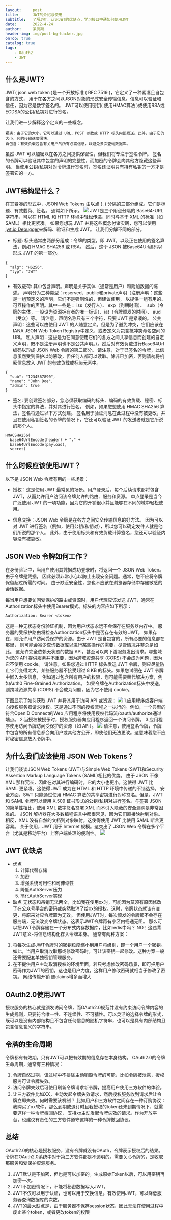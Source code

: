 ```yaml
---
layout:     post
title:      JWT的介绍与使用
subtitle:   了解JWT，认识JWT的优缺点，学习接口中通如何使用JWT
date:       2022-4-24
author:     呆贝斯
header-img: img/post-bg-hacker.jpg
onTop: true
catalog: true
tags:
    - Oauth2
    - JWT
---
```

## 什么是JWT?
JWT( json web token )是一个开放标准 ( RFC 7519 )，它定义了一种紧凑且自包含的方式，
用于在各方之间以JSON对象的形式安全传输信息。信息可以验证和信任，因为它是数字签名的。
JWT可以使用密钥( 使用HMAC算法 )或使用RSA或ECDSA的公钥/私钥对进行签名。

让我们进一步解释这个定义的一些概念。
```
紧凑：由于它的大小，它可以通过 URL、POST 参数或 HTTP 标头内部发送。此外，由于它的大小，它的传输速度很快。
自包含：有效负载包含有关用户的所有必需信息，以避免多次查询数据库。
```
虽然 JWT 可以加密以在各方之间提供保密性，但我们将专注于签名令牌。
签名的令牌可以验证其中包含的声明的完整性，而加密的令牌会向其他方隐藏这些声明。
当使用公钥/私钥对对令牌进行签名时，签名还证明只有持有私钥的一方才是签署它的一方。

## JWT结构是什么？
在其紧凑的形式中，JSON Web Tokens 由以点 ( .) 分隔的三部分组成。它们是标题、有效载荷、签名。
通常如下所示。
![](/img/jwt.png)
JWT是三个用点分隔的 Base64-URL 字符串，可以在 HTML 和 HTTP 环境中轻松传递，同时与基于 XML 的标准（如 SAML）相比更紧凑。
如果您想玩 JWT 并将这些概念付诸实践，您可以使用[jwt.io Debugger](https://jwt.io/)来解码、验证和生成 JWT。
让我们分解不同的部分。
+ 标题: 标头通常由两部分组成：令牌的类型，即 JWT，以及正在使用的签名算法，例如 HMAC SHA256 或 RSA。
然后，这个 JSON 被Base64Url编码以形成 JWT 的第一部分。
```
{
  "alg": "HS256",
  "typ": "JWT"
}
```
+ 有效载荷: 其中包含声明。声明是关于实体（通常是用户）和附加数据的陈述。
声明分为三种类型：reserved、public和private声明（注册声明：这些是一组预定义的声明，它们不是强制性的，但建议使用，
以提供一组有用的、可互操作的声明。其中一些是： iss（发行人）、 exp（到期时间）、
 sub（令牌的主体，一般设为资源拥有者的唯一标识）、iat（令牌颁发的时间）、 aud（受众）等。
请注意，声明名称只有三个字符，只要 JWT 是紧凑的。
公共声明：这些可以由使用 JWT 的人随意定义。但是为了避免冲突，它们应该在IANA JSON Web Token Registry中定义，或者定义为包含抗冲突命名空间的 URI。
私人声明：这些是为在同意使用它们的各方之间共享信息而创建的自定义声明，既不是注册声明也不是公共声明。）。然后对有效负载进行Base64Url编码以形成 JSON Web 令牌的第二部分。
请注意，对于已签名的令牌，此信息虽然受到保护以防篡改，但任何人都可以读取。除非已加密，否则请勿将机密信息放入 JWT 的有效负载或标头元素中。
```
{
  "sub": "1234567890",
  "name": "John Doe",
  "admin": true
}
```
+ 签名: 要创建签名部分，您必须获取编码的标头、编码的有效负载、秘密、标头中指定的算法，并对其进行签名。
例如，如果您想使用 HMAC SHA256 算法，签名将通过以下方式创建。
签名用于验证消息在此过程中没有被更改，并且在使用私钥签名的令牌的情况下，它还可以验证 JWT 的发送者就是它所说的那个人。
```
HMACSHA256(
  base64UrlEncode(header) + "." +
  base64UrlEncode(payload),
  secret)
```

## 什么时候应该使用JWT？
以下是 JSON Web 令牌有用的一些场景：

+ 授权：这是使用 JWT 最常见的场景。用户登录后，每个后续请求都将包含 JWT，从而允许用户访问该令牌允许的路由、服务和资源。
单点登录是当今广泛使用 JWT 的一项功能，因为它的开销很小并且能够在不同的域中轻松使用。

+ 信息交换：JSON Web 令牌是在各方之间安全传输信息的好方法。
因为可以对 JWT 进行签名（例如，使用公钥/私钥对），所以您可以确定发件人就是他们所说的那个人。
此外，由于使用标头和有效负载计算签名，您还可以验证内容没有被篡改。

## JSON Web 令牌如何工作？
在身份验证中，当用户使用其凭据成功登录时，将返回一个 JSON Web Token。由于令牌是凭据，
因此必须非常小心以防止出现安全问题。通常，您不应将令牌保留超过所需的时间。
由于缺乏安全性，您也不应该在浏览器存储中存储敏感的会话数据。

每当用户想要访问受保护的路由或资源时，用户代理应该发送 JWT，通常在Authorization标头中使用Bearer模式。标头的内容应如下所示：
```
Authorization: Bearer <token>
```
这是一种无状态身份验证机制，因为用户状态永远不会保存在服务器内存中。 服务器的受保护路由将检查Authorization标头中是否存在有效的 JWT，
如果存在，则允许用户访问受保护的资源。由于 JWT 是自包含的，所有必要的信息都在那里，
则可能会减少查询数据库以进行某些操作的需要，尽管情况并非总是如此。
这允许完全依赖无状态的数据 API，甚至可以向下游服务发出请求。哪些域为您的 API 提供服务并不重要，因为跨域资源共享 (CORS) 不会成为问题，因为它不使用 cookie。
请注意，如果您通过 HTTP 标头发送 JWT 令牌，则应尽量防止它们变得太大。某些服务器不接受超过 8 KB 的标头。如果您试图在 JWT 令牌中嵌入太多信息，
例如通过包含所有用户的权限，您可能需要替代解决方案，例如Auth0 Fine-Grained Authorization。
如果令牌在Authorization标头中发送，则跨域资源共享 (CORS) 不会成为问题，因为它不使用 cookie。

下图显示了如何获取 JWT 并将其用于访问 API 或资源：
![](/img/jwt_auth.png)
1.应用程序或客户端向授权服务器请求授权。这是通过不同的授权流程之一执行的。例如，一个典型的符合OpenID Connect的Web 应用程序将使用授权代码流/oauth/authorize通过端点。
2.当授权被授予时，授权服务器向应用程序返回一个访问令牌。
3.应用程序使用访问令牌访问受保护的资源（如 API）。
![](/img/jwt_auth_process.png)
请注意，使用签名令牌，令牌中包含的所有信息都会向用户或其他方公开，即使他们无法更改。这意味着您不应将秘密信息放入令牌中。

## 为什么我们应该使用 JSON Web Tokens？
让我们谈谈JSON Web Tokens (JWT)与Simple Web Tokens (SWT)和Security Assertion Markup Language Tokens (SAML)相比的优势。
由于 JSON 不像 XML 那样冗长，因此在对其进行编码时，它的大小也更小，这使得 JWT 比 SAML 更紧凑。这使得 JWT 成为在 HTML 和 HTTP 环境中传递的不错选择。
安全方面，SWT 只能通过使用 HMAC 算法的共享密钥进行对称签名。但是，JWT 和 SAML 令牌可以使用 X.509 证书形式的公钥/私钥对进行签名。与签署 JSON 的简单性相比，使用 XML 数字签名签署 XML 而不引入隐蔽的安全漏洞是非常困难的。
JSON 解析器在大多数编程语言中都很常见，因为它们直接映射到对象。相反，XML 没有自然的文档到对象映射。这使得使用 JWT 比使用 SAML 断言更容易。
关于使用，JWT 用于 Internet 规模。这突出了 JSON Web 令牌在多个平台（尤其是移动平台）上客户端处理的便利性。
![](/img/jwt_vs_saml.png)

## JWT 优缺点
+ 优点
    1. 计算代替存储
    2. 加密
    3. 增强系统可用性和可伸缩性
    4. 降低AuthServer压力
    5. 简化AuthServer实现
+ 缺点
无状态和吊销无法两全，比如我在使用xx时，可能因为莫须有原因修改了在公众号平台的密码或突然取消了给xx的授权。这时，令牌状态就该有变更，将原来对应令牌置为无效。
但使用JWT时，每次颁发的令牌都不会存在服务端，无法改变令牌状态。这表示JWT令牌再有小区内畅通无阻。
那么可以把JWT令牌存储在一个分布式内存数据库，比如redis中吗？
NO！这违背JWT意义-将信息结构化存入令牌本身。
通常有两种方案：
1. 将每次生成JWT令牌时的密钥粒度缩小到用户将级别，即一个用户一个密钥。如此，当用户取消收取那或修改密码时，可让该密钥一起修改。这种方案一般还需要配套单独密钥管理服务。
2. 在不提供用户主动取消授权的环境里面，若只考虑修改密码场景，即可把用户密码作为JWT的密钥，这也是用户力度，这样用户修改密码就相当于修改了密钥。
网络传输开销
随claims增多而增大

## OAuth2.0使用JWT
授权服务的核心就是颁发访问令牌，而OAuth2.0规范并没有约束访问令牌内容的生成规则，只要符合唯一性、不连续性、不可猜性。可以灵活的选择令牌的形式，
既可以是没有内部结构且不包含任何信息的随机字符串，也可以是具有内部结构且包含信息含义的字符串。

## 令牌的生命周期
令牌都有有效期，只有JWT可以把有效期的信息存在本身结构。
OAuth2.0的令牌生命周期，通常有三种情况：
1. 令牌自然过期，该过程中不排除主动销毁令牌的可能，比如令牌被泄露，授权服务可让令牌失效。
2. 访问令牌失效后可使用刷新令牌请求新令牌，提高用户使用三方软件的体验。
3. 让三方软件比如XX，主动发起令牌失效请求，然后授权服务收到请求后让令牌立即失效。何时需要该机制？
比如用户和三方软件之间存在一种订购协议：我购买了xx软件，那么到期或退订时且我授权的token还未到期情况下，就需要这样一种令牌撤回协议，
支持xx主动发起令牌失效的请求。作为开放平台，也建议有责任的三方软件遵守这样的一种令牌撤回协议。

## 总结
OAuth2.0的核心是授权服务，没有令牌就没有OAuth，令牌表示授权后的结果。令牌在OAuth2.0系统中对于第三方软件都是不透明的。需要关心令牌的，是收取那服务和受保护资源服务。
1. JWT默认是不加密，但也是可以加密的。生成原始Token以后，可以用密钥再加密一次。
2. JWT不加密情况下，不能将秘密数据写入JWT。
3. JWT不仅可以用于认证，也可以用于交换信息。有效使用JWT，可以降低服务器查询数据库的次数。
4. JWT的最大缺点是，由于服务器不保存session状态，因此无法在使用过程中废止某个token，或者更改token的权限
